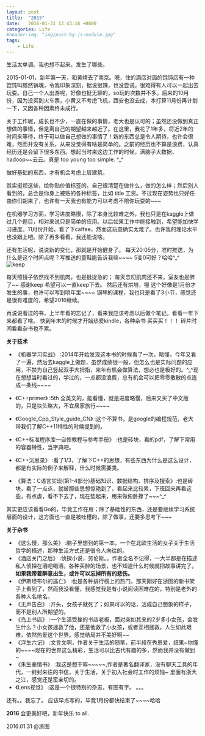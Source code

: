 ```yaml
---
layout: post
title:  "2015"
date:   2016-01-31 13:43:16 +0800
categories: Life
#header-img: "img/post-bg-js-module.jpg"
tags:
    - Life
---
```


生活太单调。我也想不起来，发生了哪些。

2015-01-01，新年第一天，和黄靖去了南京。嗯，住的酒店对面的馄饨店有一种馄饨叫黯然销魂，令我印象深刻，据说很辣，也没尝试。很难得有人可以一起出去玩耍。自己一个人出游呢，好像也挺无聊的，so玩的次数并不多。后来的10月份，因为没买到火车票，小黄又不考虑飞机，西安也没去成，本打算11月份再计划一下，又因各种因素终未成行。

关于工作呢，成长也不少，一直在做的事情，老大也是认可的；虽然还没做到真正想做的事情，但是离自己的期望越来越近了。在这里，我花了1年多，将近2年的时间来等待，终于可以做自己想做的事情了！新的东西总是令人期待，也许会很难，然而并没有关系，从来没觉得有啥是简单的。之前的经历也不算是浪费，认真经历还是会留下很多东西。想起当时来这边工作的时候，满脑子大数据、hadoop~~云云。真是 too young too simple. ^_^

做好基础的东西，才有机会考虑上层建筑。

其实挺烦这些，给你贴价值标签的。自己很清楚在做什么，做的怎么样；然后别人看到的，总会是你身上被贴的各种标签，比如 title 工资。不过现在姿势也只好任由你们胡来了，也许有一天我也有能力可以考虑不陪你玩耍的~~~

在机器学习方面，学习进度略慢，除了本身比较难之外，我也只是在kaggle上做过几个题目，相对来说只是简单的应用。以后如果工作中能接触到，希望能加快学习进度。11月份开始，看了下caffee，然而这玩意确实太难了。也许我的理论水平也没跟上吧。除了再多看看，我还能说啥。

还有生活呢，说说新的变化，那就是开始健身了。
每天20:05分，准时推送，为什么是这个时间点呢？写推送的童鞋能告诉我嘛~~~~ 5变0可好？哈哈^_^
![keep](https://raw.githubusercontent.com/y521263/y521263.github.io/master/img/article/2015-keep.png)

每天照镜子依然找不到肌肉，也是挺捉急的；
每天念叨肌肉还不来，室友也是醉了~~
感谢keep 希望可以一直keep下去。
然后还有烘培，喔 这个好像是1月份才发生的事，也许可以写到明年里~~~~
钢琴的课程，我也只是看了3小节，感觉还是很有难度的，希望2016继续。

再说说看过的书，上半年看的忘记了，看来我应该考虑以后做个笔记。看看一年下来都看了啥。
快到年末的时候才开始热爱kindle，各种杂书 买买买！！！
碎片时间看看杂书也不累。

**关于技术**

 * 《机器学习实战》 :2014年开始发现这本书的时候看了一次，略懂，今年又看了一遍，然后去kaggle上做题，虽然成绩很一般，但怎么也是实际问题的应用，不禁为自己竖起双手大拇指，来年有机会做算法，想必也是极好的。^_^现在想想当时看过的，学过的，一点都没浪费，总有机会可以把零零散散的点连成一条线~~~~

* 《C++primer》 :5th 全英文的，能看懂，就是进度略慢，后来又买了中文版的，只是块头略大，不宜居家旅行~~~~
* 《Google_Cpp_Style_guide_CN》 :这个不算书，是google的编程规范，老大带我们了解C++11特性的时候提到的。
* 《C++标准程序库—自修教程与参考手册》 :也是砖块，看的pdf，了解下常用的容器特性，当字典吧。
* 《C++沉思录》 :看了1/3，了解下C++的思想，有些东西为什么是这么设计，都是有实际的例子来解释，什么时候需要类。
* 《算法：C语言实现(第1-4部分)基础知识、数据结构、排序及搜索》:也是砖块，看了一点点，就被那些思想惊艳到了，看起来比较累，下班回来再看这些，有点虐，看不下去了，现在垫起来，用来做俯卧撑了~~~^_^

其实更应该看看Go的，毕竟工作在用；除了基础性的东西，还是要继续学习系统层面的设计，这方面也一直是被吐槽的，除了做事，还要多思考下~~~

**关于杂书**

* 《这么慢，那么美》 :脑子里想到的第一本，一个在北欧生活的女子关于生活哲学的描述，那种生活方式还是很令人向往的。
* 《酒店关门之后》 :侦探小说，劳伦斯。。作者全名不记得，一大半都是在描述私人侦探在酒吧喝酒，各种买醉的场景，也不知道什么时候就把故事讲完了。**如果我带着醉意出生，或许可以忘掉所有的悲伤。**
* 《伊斯坦布尔的逃亡》 :也是各种排行榜上的热门，那天刚好在浙图的新书架子上看到了，然而我没看懂，我感觉我是有小说阅读困难症的，特别是老外的 各种人名地名。
* 《无声告白》 :开头，女孩子就死了；如果可以的话，活成自己想象的样子，而不是别人所期望的。
* 《岛上书店》 :一个生活受挫的书店老板，面对突如其来的2岁多小女孩，会发生什么？小女孩拯救了他，还是他救了小女孩，或者互相拯救，人生如此艰难，依然热爱这个世界。感觉结局并不美好啊~~
* 《浮生六记》 :文言文啊，作者关于生活的随笔，前半段在秀恩爱，结果~你懂的~~~~现在的世界这么精彩，生活可以比古代有趣的多，然而我并没有做到~
* 《朱生豪情书》 :我这是想干嘛~~~~~,作者是著名翻译家，没有聊天工具的年代，一封封来往的书信，关于生活，关于初入社会时工作的烦恼~ 里面有浙大之江，感觉还是蛮亲切的。
* 《Lens视觉》 :这是一个很特别的杂志，有图有字。
。。。

还有。。我忘了。
应该早点写的，毕竟1月份都快结束了~~~~哈哈

**2016** 会更美好吧，新年快乐 to  all.


2016.01.31 @浙图